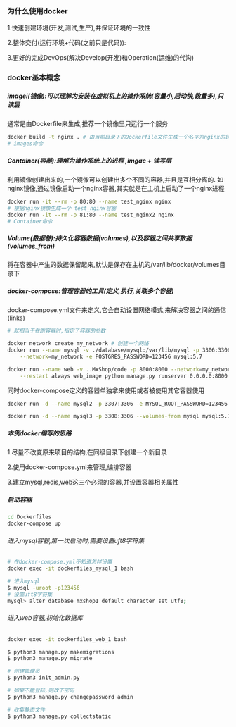 ### 为什么使用docker
1.快速创建环境(开发,测试,生产),并保证环境的一致性

2.整体交付(运行环境+代码(之前只是代码)):

3.更好的完成DevOps(解决Develop(开发)和Operation(运维)的代沟)

### docker基本概念
##### imagei(镜像):可以理解为安装在虚拟机上的操作系统(容量小,启动快,数量多),只读层
通常是由Dockerfile来生成,推荐一个镜像里只运行一个服务
```bash
docker build -t nginx . # 由当前目录下的Dockerfile文件生成一个名字为nginx的镜像
# images命令
```
##### Container(容器):理解为操作系统上的进程 ,imgae + 读写层
利用镜像创建出来的,一个镜像可以创建出多个不同的容器,并且是互相分离的.
如nginx镜像,通过镜像启动一个nginx容器,其实就是在主机上启动了一个nginx进程

```bash
docker run -it --rm -p 80:80 --name test_nginx nginx
# 根据nginx镜像生成一个 test_nginx容器
docker run -it --rm -p 81:80 --name test_nginx2 nginx
# Container命令
```
##### Volume(数据巻):持久化容器数据(volumes),以及容器之间共享数据(volumes_from)
将在容器中产生的数据保留起来,默认是保存在主机的/var/lib/docker/volumes目录下


##### docker-compose:管理容器的工具(定义,执行,关联多个容器)

docker-compose.yml文件来定义,它会自动设置网络模式,来解决容器之间的通信(links)
```bash
# 就相当于在跑容器时,指定了容器的参数

docker network create my_network # 创建一个网络
docker run --name mysql -v ./database/mysql:/var/lib/mysql -p 3306:3306 \
	--network=my_network -e POSTGRES_PASSWORD=123456 mysql:5.7

docker run --name web -v ..MxShop/code -p 8000:8000 --network=my_network \
	--restart always web_image python manage.py runserver 0.0.0.0:8000

```

同时docker-compose定义的容器单独拿来使用或者被使用其它容器使用
```bash
docker run -d --name mysql2 -p 3307:3306 -e MYSQL_ROOT_PASSWORD=123456  mysql:5.7

docker run -d --name mysql3 -p 3308:3306 --volumes-from mysql mysql:5.7
```

##### 本例docker编写的思路
1.尽量不改变原来项目的结构,在同级目录下创建一个新目录

2.使用docker-compose.yml来管理,编排容器

3.建立mysql,redis,web这三个必须的容器,并设置容器相关属性

##### 启动容器
```bash
cd Dockerfiles
docker-compose up
```

###### 进入mysql容器,第一次启动时,需要设置uft8字符集
```bash
# 在docker-compose.yml不知道怎样设置
docker exec -it dockerfiles_mysql_1 bash

# 进入mysql
$ mysql -uroot -p123456
# 设置uft8字符集
mysql> alter database mxshop1 default character set utf8;

```

###### 进入web容器,初始化数据库
```bash
docker exec -it dockerfiles_web_1 bash

$ python3 manage.py makemigrations
$ python3 manage.py migrate

# 创建管理员
$ python3 init_admin.py

# 如果不能登陆,则改下密码
$ python3 manage.py changepassword admin

# 收集静态文件
$ python3 manage.py collectstatic
```

